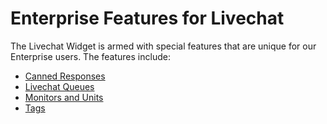 # Enterprise Features for Livechat

The Livechat Widget is armed with special features that are unique for our Enterprise users. The features include:

- [Canned Responses](\canned-responses\README.md)
- [Livechat Queues](\livechat-queues\README.md)
- [Monitors and Units](\monitors-units\README.md)
- [Tags](\livechat-tags\README.md)
